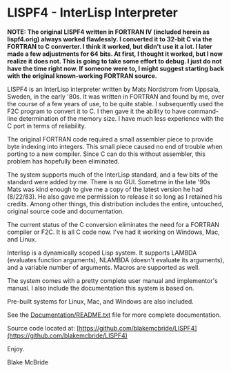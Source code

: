 
LISPF4 - InterLisp Interpreter
=======================

**NOTE: The original LISPF4 written in FORTRAN IV (included herein as lispf4.orig) always worked flawlessly.  I converted it to 32-bit C via the FORTRAN to C converter.  I think it worked, but didn't use it a lot.
I later made a few adjustments for 64 bits.  At first, I thought it worked, but I now realize it does not.  This is going to take some effort to debug.  I just do not have the time right now.  If someone were to,
I might suggest starting back with the original known-working FORTRAN source.**

LISPF4 is an InterLisp interpreter written by Mats Nordstrom from Uppsala, Sweden, in the early '80s.  It was written in FORTRAN and found by me, over the course of a few years of use, to be quite stable.  I subsequently used the F2C program to convert it to C.  I then gave it the ability to have command-line determination of the memory size.  I have much less experience with the C port in terms of reliability.

The original FORTRAN code required a small assembler piece to provide byte indexing into integers.  This small piece caused no end of trouble when porting to a new compiler.  Since C can do this without assembler, this problem has hopefully been eliminated.

The system supports much of the InterLisp standard, and a few bits of the standard were added by me.  There is no GUI.  Sometime in the late '90s Mats was kind enough to give me a copy of the latest version he had (8/22/83).  He also gave me permission to release it so long as I retained his credits.  Among other things, this distribution includes the entire, untouched, original source code and documentation.

The current status of the C conversion eliminates the need for a FORTRAN compiler or F2C.  It is all C code now.  I've had it working on Windows, Mac, and Linux.

Interlisp is a dynamically scoped Lisp system.  It supports LAMBDA (evaluates function arguments), NLAMBDA (doesn't evaluate its arguments), and a variable number of arguments.  Macros are supported as well.

The system comes with a pretty complete user manual and implementor's manual.  I also include the documentation this system is based on.

Pre-built systems for Linux, Mac, and Windows are also included.

See the [Documentation/README.txt](https://github.com/blakemcbride/LISPF4/blob/master/Documentation/README.txt) file for more complete documentation.

Source code located at:  [https://github.com/blakemcbride/LISPF4](https://github.com/blakemcbride/LISPF4)

Enjoy.

Blake McBride
